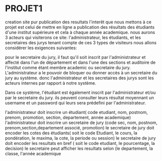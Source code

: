 # PROJET1
creation site pur publication des resultats
 l'interêt que nous mettons à ce projet est celui de mettre en ligne a publication des résultats des étudiants d'une institut supérieure et cela à chaque année 
 academique.
 nous aurons 3 acteurs qui visiterons ce site:
 l'administrateur, les étudiants, et les secretaires des jurys
 tenant compte de ces 3 types de visiteurs nous allons considérer les exigences suivantes:
 
 pour le secretaire du jury, il faut qu'il soit inscrit par l'administrateur et affecté dans l'un de département et dans l'une des sections et auditoire de 
 l'institut comme étant membre academic ou secretaire du jury. L'administrateur a le pouvoir de bloquer ou donner accès à un secretaire du jury au système.
 donc l'administrateur et les secretaires des jurys sont les acteurs internes par rapport à notre système.
 
 Dans ce système, l'étudiant est également inscrit par l'administrateur et/ou par le secretaire du jury. ils peuvent consulter leurs résultat moyennant un 
 username et un password qui leurs sera prédefini par l'administrateur. 
 
 l'administrateur doit inscrire un étudiant( code etudiant, nom, postnom, prenom, promotion, section, departement, année academique)
 l'administrateur doit inscrire un secretaire de jury (code sec, nom, postnom, prenom,section,departement associé, promotion)
 le secretaire de jury doit encoder les cotes des étudiants( soit le code Etudiant, le cours, la pondération, le maxima, la cote, la periode ou session)
 le secretaire de jury doit encoder les resultats en bref ( soit le code etudiant, le pourcentage, la decision)
 le secretaire peut afficher les resultats selon (le departement, la classe, l'année academique
